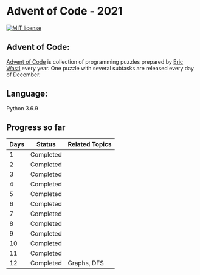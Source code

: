# Advent of Code - 2021

[![MIT license](https://img.shields.io/badge/License-MIT-blue.svg)](https://opensource.org/licenses/MIT)


## Advent of Code:
[Advent of Code](http://adventofcode.com) is collection of programming puzzles prepared by [Eric Wastl](https://twitter.com/ericwastl) every year. One puzzle with several subtasks are released every day of December. 

## Language:
Python 3.6.9

## Progress so far

| Days | Status |Related Topics|               
| --- | --- |-------|		 
| 1 | Completed ||
| 2 | Completed ||
| 3 | Completed ||
| 4 | Completed ||
| 5 | Completed ||
| 6 | Completed ||
| 7 | Completed ||
| 8 | Completed ||
| 9 | Completed ||
| 10| Completed ||
| 11| Completed ||
| 12| Completed | Graphs, DFS|
